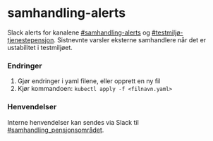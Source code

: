 # samhandling-alerts

Slack alerts for kanalene [#samhandling-alerts](https://nav-it.slack.com/archives/C017V1FL04B) og [#testmiljø-tjenestepensjon](https://nav-it.slack.com/archives/C01C7Q1NK8S). 
Sistnevnte varsler eksterne samhandlere når det er ustabilitet i testmiljøet.

### Endringer
1. Gjør endringer i yaml filene, eller opprett en ny fil
2. Kjør kommandoen: ```kubectl apply -f <filnavn.yaml>```


### Henvendelser
Interne henvendelser kan sendes via Slack til [#samhandling_pensjonsområdet](https://nav-it.slack.com/archives/CQ08JC3UG).

